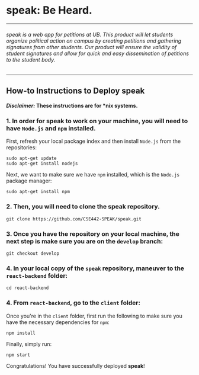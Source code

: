 # speak: Be Heard.
___
###### speak is a web app for petitions at UB. This product will let students organize political action on campus by creating petitions and gathering signatures from other students. Our product will ensure the validity of student signatures and allow for quick and easy dissemination of petitions to the student body.
___

## How-to Instructions to Deploy speak

#### *Disclaimer:* These instructions are for \*nix systems.

### 1. In order for **speak** to work on your machine, you will need to have `Node.js` and `npm` installed.

First, refresh your local package index and then install `Node.js` from the repositories: 
```
sudo apt-get update
sudo apt-get install nodejs
```

Next, we want to make sure we have `npm` installed, which is the `Node.js` package manager:

```
sudo apt-get install npm
```

### 2. Then, you will need to clone the **speak** repository. 
```
git clone https://github.com/CSE442-SPEAK/speak.git
```

### 3. Once you have the repository on your local machine, the next step is make sure you are on the `develop` branch:
```
git checkout develop
```

### 4. In your local copy of the `speak` repository, maneuver to the `react-backend` folder:
```
cd react-backend
```

### 4. From `react-backend`, go to the `client` folder:

Once you're in the `client` folder, first run the following to make sure you have the necessary dependencies for `npm`:

```
npm install
```

Finally, simply run:

```
npm start
```

Congratulations! You have successfully deployed **speak**!

